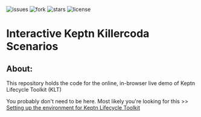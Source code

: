 ![issues](https://img.shields.io/github/issues/SuperAayush/KLT-Killercoda) ![fork](https://img.shields.io/github/forks/SuperAayush/KLT-Killercoda) ![stars](https://img.shields.io/github/stars/SuperAayush/KLT-Killercoda) ![license](https://img.shields.io/github/license/SuperAayush/KLT-Killercoda) 

# Interactive Keptn Killercoda Scenarios

## About:
This repository holds the code for the online, in-browser live demo of Keptn Lifecycle Toolkit (KLT)

You probably don't need to be here. Most likely you're looking for this >> [Setting up the environment for Keptn Lifecycle Toolkit](https://killercoda.com/superaayush/scenario/lifecycleToolkit)


